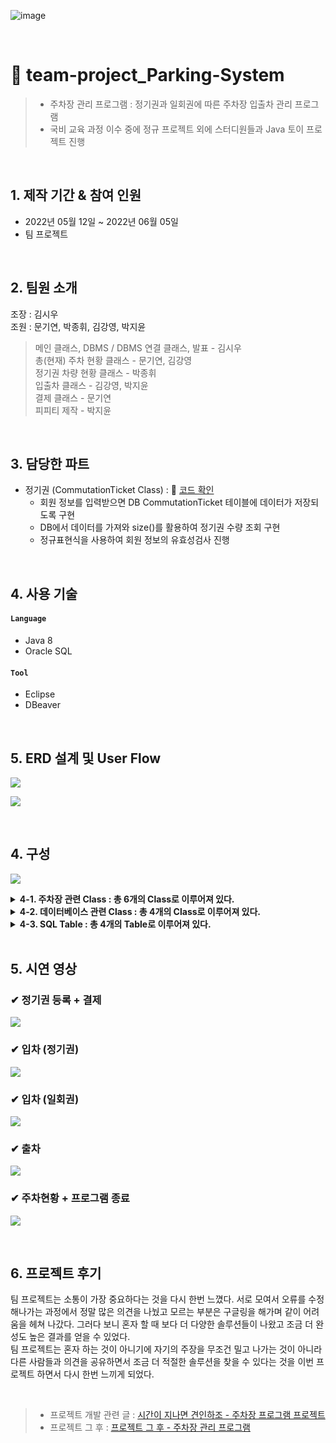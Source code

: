![image](https://user-images.githubusercontent.com/100775231/196356837-c4dbd6d2-9bc2-4cf2-8a54-b3c4d5a3bd53.png)

<br>

# 🚗 team-project_Parking-System
> - 주차장 관리 프로그램 : 정기권과 일회권에 따른 주차장 입출차 관리 프로그램
> - 국비 교육 과정 이수 중에 정규 프로젝트 외에 스터디원들과 Java 토이 프로젝트 진행

</br>

## 1. 제작 기간 & 참여 인원
- 2022년 05월 12일 ~ 2022년 06월 05일
- 팀 프로젝트

</br>

## 2. 팀원 소개
조장 : 김시우 <br>
조원 : 문기연, 박종휘, 김강영, 박지윤

> 메인 클래스, DBMS / DBMS 연결 클래스, 발표 - 김시우 <br>
> 총(현재) 주차 현황 클래스 - 문기연, 김강영 <br>
> 정기권 차량 현황 클래스 - 박종휘 <br>
> 입출차 클래스 - 김강영, 박지윤 <br>
> 결제 클래스 - 문기연 <br>
> 피피티 제작 - 박지윤 <br>

<br>

## 3. 담당한 파트
- 정기권 (CommutationTicket Class) : 📌 [코드 확인]()
  - 회원 정보를 입력받으면 DB CommutationTicket 테이블에 데이터가 저장되도록 구현
  - DB에서 데이터를 가져와 size()를 활용하여 정기권 수량 조회 구현
  - 정규표현식을 사용하여 회원 정보의 유효성검사 진행
  
<br>

## 4. 사용 기술
#### `Language`
  - Java 8
  - Oracle SQL
#### `Tool`
  - Eclipse
  - DBeaver

<br>

## 5. ERD 설계 및 User Flow

![](https://velog.velcdn.com/images/jack_whiteblack/post/01278883-a5bf-42c8-9060-23285093da18/image.png)

![](https://velog.velcdn.com/images/jack_whiteblack/post/b55fff8e-7c4e-4a4d-9e68-0f7f4d87e2bd/image.png)

<br>

## 4. 구성

![](https://velog.velcdn.com/images/jack_whiteblack/post/dfbcca8d-57fc-46f8-a71e-aee1c61d0d45/image.png)

<details>
<summary><b>4-1. 주차장 관련 Class : 총 6개의 Class로 이루어져 있다.</b></summary>
<div markdown="1">
- ParkingMain(Main)<br>
- TotalParking(총(현재) 주차 현황)<br>
- Inout(입출차)<br>
- CommutationTicket(정기권)<br>
- Payment(결제)<br>
- Ending(종료)<br>
</div>
</details>

<details>
<summary><b>4-2. 데이터베이스 관련 Class : 총 4개의 Class로 이루어져 있다.</b></summary>
<div markdown="1">
- AuthenException<br>
- DAO<br>
- DBConn<br>
- ParkingDTO<br>
</div>
</details>

<details>
<summary><b>4-3. SQL Table : 총 4개의 Table로 이루어져 있다.</b></summary>
<div markdown="1">
- TOTALPARKING<br>
- COMMUTATIONTICKET<br>
- ENTRANCE<br>
- ONETIMETICKET<br>
</div>
</details>

<br>

## 5. 시연 영상

### ✔ 정기권 등록 + 결제
![](https://velog.velcdn.com/images/jack_whiteblack/post/1e741b66-0b1b-40f7-8e2f-d982575d26aa/image.gif)

### ✔ 입차 (정기권)
![](https://velog.velcdn.com/images/jack_whiteblack/post/1d5050e9-7f8b-4f1e-8f63-c45220c53ef9/image.gif)

### ✔ 입차 (일회권)
![](https://velog.velcdn.com/images/jack_whiteblack/post/1b61aa69-d871-461d-b6c2-61058d9aa7a7/image.gif)

### ✔ 출차
![](https://velog.velcdn.com/images/jack_whiteblack/post/f1e4d4bf-63a2-47df-b49e-91a911950c5b/image.gif)

### ✔ 주차현황 + 프로그램 종료
![](https://velog.velcdn.com/images/jack_whiteblack/post/2befa0ea-2ee7-4c0c-a910-e19a9f1a6bf3/image.gif)

<br>

## 6. 프로젝트 후기
팀 프로젝트는 소통이 가장 중요하다는 것을 다시 한번 느꼈다. 서로 모여서 오류를 수정해나가는 과정에서 정말 많은 의견을 나눴고 모르는 부분은 구글링을 해가며 같이 어려움을 헤쳐 나갔다. 그러다 보니 혼자 할 때 보다 더 다양한 솔루션들이 나왔고 조금 더 완성도 높은 결과를 얻을 수 있었다. 
<br>
팀 프로젝트는 혼자 하는 것이 아니기에 자기의 주장을 무조건 밀고 나가는 것이 아니라 다른 사람들과 의견을 공유하면서 조금 더 적절한 솔루션을 찾을 수 있다는 것을 이번 프로젝트 하면서 다시 한번 느끼게 되었다.

<br>

> - 프로젝트 개발 관련 글 : [시간이 지나면 견인하조 - 주차장 프로그램 프로젝트](https://velog.io/@jack_whiteblack/%EC%8B%9C%EA%B0%84%EC%9D%B4-%EC%A7%80%EB%82%98%EB%A9%B4-%EA%B2%AC%EC%9D%B8%ED%95%98%EC%A1%B0-%EC%A3%BC%EC%B0%A8%EC%9E%A5-%ED%94%84%EB%A1%9C%EA%B7%B8%EB%9E%A8-%ED%94%84%EB%A1%9C%EC%A0%9D%ED%8A%B8)
> - 프로젝트 그 후 : [프로젝트 그 후 - 주차장 관리 프로그램](https://velog.io/@jack_whiteblack/%ED%94%84%EB%A1%9C%EC%A0%9D%ED%8A%B8-%EA%B7%B8-%ED%9B%84-%EC%A3%BC%EC%B0%A8%EC%9E%A5-%EA%B4%80%EB%A6%AC-%ED%94%84%EB%A1%9C%EA%B7%B8%EB%9E%A8)
